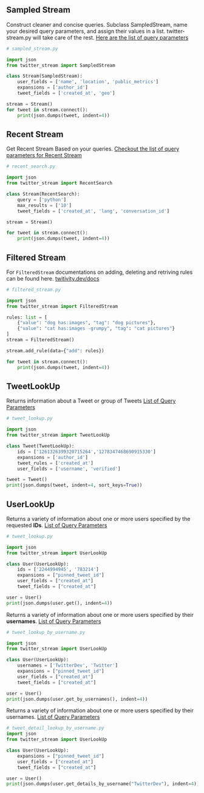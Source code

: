## Sampled Stream

Construct cleaner and concise queries. Subclass SampledStream, name your desired query parameters, and assign their values in a list. twitter-stream.py will take care of the rest.
[Here are the list of query parameters](https://developer.twitter.com/en/docs/twitter-api/tweets/sampled-stream/api-reference/get-tweets-sample-stream)

```python
# sampled_stream.py

import json
from twitter_stream import SampledStream

class Stream(SampledStream):
    user_fields = ['name', 'location', 'public_metrics']
    expansions = ['author_id']
    tweet_fields = ['created_at', 'geo']

stream = Stream()
for tweet in stream.connect():
    print(json.dumps(tweet, indent=4))
```

## Recent Stream
Get Recent Stream Based on your queries. [Checkout the list of query parameters for Recent Stream](https://developer.twitter.com/en/docs/twitter-api/tweets/search/api-reference/get-tweets-search-recent)
```python
# recent_search.py

import json
from twitter_stream import RecentSearch

class Stream(RecentSearch):
    query = ['python']
    max_results = ['10']
    tweet_fields = ['created_at', 'lang', 'conversation_id']

stream = Stream()

for tweet in stream.connect():
    print(json.dumps(tweet, indent=4))
```

## Filtered Stream

For `FilteredStream` documentations on adding, deleting and retriving rules can be found here.
[twitivity.dev/docs](https://twitivity.dev/docs/twitter-stream.py/)

```python
# filtered_stream.py

import json
from twitter_stream import FilteredStream

rules: list = [
    {"value": "dog has:images", "tag": "dog pictures"},
    {"value": "cat has:images -grumpy", "tag": "cat pictures"}
]
stream = FilteredStream()

stream.add_rule(data={"add": rules})

for tweet in stream.connect():
    print(json.dumps(tweet, indent=4))
```

## TweetLookUp

Returns information about a Tweet or group of Tweets [List of Query Parameters](https://developer.twitter.com/en/docs/twitter-api/tweets/lookup/api-reference)
```python
# tweet_lookup.py

import json
from twitter_stream import TweetLookUp

class Tweet(TweetLookUp):
    ids = ['1261326399320715264','1278347468690915330']
    expansions = ['author_id']
    tweet_rules = ['created_at']
    user_fields = ['username', 'verified']

tweet = Tweet()
print(json.dumps(tweet, indent=4, sort_keys=True))
```

## UserLookUp
Returns a variety of information about one or more users specified by the requested **IDs**.
[List of Query Parameters](https://developer.twitter.com/en/docs/twitter-api/users/lookup/api-reference/get-users)

```python
# tweet_lookup.py

import json
from twitter_stream import UserLookUp

class User(UserLookUp):
    ids = ['2244994945', '783214']
    expansions = ["pinned_tweet_id"]
    user_fields = ["created_at"]
    tweet_fields = ["created_at"]

user = User()
print(json.dumps(user.get(), indent=4))
```

Returns a variety of information about one or more users specified by their **usernames**.
[List of Query Parameters](https://developer.twitter.com/en/docs/twitter-api/users/lookup/api-reference/get-users-by)
```python
# tweet_lookup_by_username.py

import json
from twitter_stream import UserLookUp

class User(UserLookUp):
    usernames = ['TwitterDev', 'Twitter']
    expansions = ["pinned_tweet_id"]
    user_fields = ["created_at"]
    tweet_fields = ["created_at"]

user = User()
print(json.dumps(user.get_by_usernames(), indent=4))
```

Returns a variety of information about one or more users specified by their usernames.
[List of Query Parameters](https://developer.twitter.com/en/docs/twitter-api/users/lookup/api-reference/get-users-by-username-username)
```python
# tweet_detail_lookup_by_username.py
import json
from twitter_stream import UserLookUp

class User(UserLookUp):
    expansions = ["pinned_tweet_id"]
    user_fields = ["created_at"]
    tweet_fields = ["created_at"]

user = User()
print(json.dumps(user.get_details_by_username("TwitterDev"), indent=4))
```
